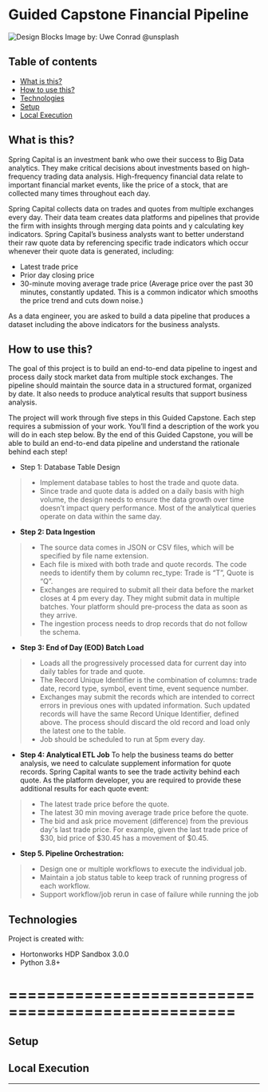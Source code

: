 # Guided Capstone Financial Pipeline
![Design Blocks](https://images.unsplash.com/photo-1568142557204-8757becbb6cb?ixid=MnwxMjA3fDB8MHxwaG90by1wYWdlfHx8fGVufDB8fHx8&ixlib=rb-1.2.1&auto=format&fit=crop&w=2250&q=80)
Image by: Uwe Conrad @unsplash

## Table of contents
* [What is this?](#what-is-this)
* [How to use this?](#how-to-use-this)
* [Technologies](#technologies)
* [Setup](#setup)
* [Local Execution](#local-execution)


## What is this?
Spring Capital is an investment bank who owe their success to Big Data analytics. They make critical decisions about investments based on high-frequency trading data analysis. High-frequency financial data relate to important financial market events, like the price of a
stock, that are collected many times throughout each day.

Spring Capital collects data on trades and quotes from multiple exchanges every day. Their data team creates data platforms and pipelines that provide the firm with insights through merging data points and y calculating key indicators. Spring Capital’s business analysts want to better understand their raw quote data by referencing specific trade indicators which occur whenever their quote data is generated, including:

- Latest trade price
- Prior day closing price
- 30-minute moving average trade price (Average price over the past 30 minutes, constantly updated. This is a common indicator which smooths the price trend and cuts down noise.)

As a data engineer, you are asked to build a data pipeline that produces a dataset including the above indicators for the business analysts.


## How to use this?
The goal of this project is to build an end-to-end data pipeline to ingest and process daily stock market data from multiple stock exchanges. The pipeline should maintain the source data in a structured format, organized by date. It also needs to produce analytical results that support business analysis.

The project will work through five steps in this Guided Capstone. Each step requires a submission of your work. You’ll find a description of the work you will do in each step below. By the end of this Guided Capstone, you will be able to build an end-to-end data pipeline and understand the rationale behind each step!

- Step 1: Database Table Design
> * Implement database tables to host the trade and quote data.
> * Since trade and quote data is added on a daily basis with high volume, the design needs to ensure the data growth over time doesn’t impact query performance. Most of the analytical queries operate on data within the same day.

- __Step 2: Data Ingestion__
> * The source data comes in JSON or CSV files, which will be specified by file name extension.
> * Each file is mixed with both trade and quote records. The code needs to identify them by column rec_type: Trade is “T”, Quote is “Q”.
> * Exchanges are required to submit all their data before the market closes at 4 pm every day. They might submit data in multiple batches. Your platform should pre-process the data as soon as they arrive.
> * The ingestion process needs to drop records that do not follow the schema.

- __Step 3: End of Day (EOD) Batch Load__
> * Loads all the progressively processed data for current day into daily tables for trade and quote.
> * The Record Unique Identifier is the combination of columns: trade date, record type, symbol, event time, event sequence number.
> * Exchanges may submit the records which are intended to correct errors in previous ones with updated information. Such updated records will have the same Record Unique Identifier, defined above. The process should discard the old record and load only the
latest one to the table.
> * Job should be scheduled to run at 5pm every day.

- __Step 4: Analytical ETL Job__
To help the business teams do better analysis, we need to calculate supplement information for quote records. Spring Capital wants to see the trade activity behind each quote. As the platform developer, you are required to provide these additional results for each quote event:
> * The latest trade price before the quote.
> * The latest 30 min moving average trade price before the quote.
> * The bid and ask price movement (difference) from the previous day's last trade price.
For example, given the last trade price of $30, bid price of $30.45 has a movement of
$0.45.

- __Step 5. Pipeline Orchestration:__
> * Design one or multiple workflows to execute the individual job.
> * Maintain a job status table to keep track of running progress of each workflow.
> * Support workflow/job rerun in case of failure while running the job


## Technologies
Project is created with:

- Hortonworks HDP Sandbox 3.0.0
- Python 3.8+

==================================================
==================================================

## Setup


## Local Execution
___
